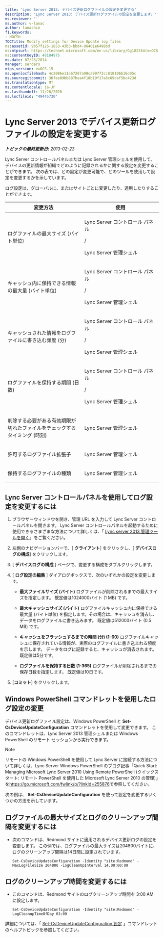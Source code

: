 ```yaml
---
title: 'Lync Server 2013: デバイス更新ログファイルの設定を変更する'
description: 'Lync Server 2013: デバイス更新ログファイルの設定を変更します。'
ms.reviewer: ''
ms.author: v-lanac
author: lanachin
f1.keywords:
- NOCSH
TOCTitle: Modify settings for Device Update log files
ms:assetid: 9b57f126-1853-43b3-bbd4-06401e6498bd
ms:mtpsurl: https://technet.microsoft.com/en-us/library/Gg182554(v=OCS.15)
ms:contentKeyID: 48184975
ms.date: 07/23/2014
manager: serdars
mtps_version: v=OCS.15
ms.openlocfilehash: 4c2086e11a67207a00ca99773cc818106b16d05c
ms.sourcegitcommit: 36fee89bb887bea4f18b19f17a8c69daf5bc423d
ms.translationtype: MT
ms.contentlocale: ja-JP
ms.lasthandoff: 11/26/2020
ms.locfileid: "49445730"
---
```

# <a name="modify-settings-for-device-update-log-files-in-lync-server-2013"></a>Lync Server 2013 でデバイス更新ログファイルの設定を変更する

<div data-xmlns="http://www.w3.org/1999/xhtml">

<div class="topic" data-xmlns="http://www.w3.org/1999/xhtml" data-msxsl="urn:schemas-microsoft-com:xslt" data-cs="https://msdn.microsoft.com/">

<div data-asp="https://msdn2.microsoft.com/asp">



</div>

<div id="mainSection">

<div id="mainBody">

<span> </span>

_**トピックの最終更新日:** 2013-02-23_

Lync Server コントロールパネルまたは Lync Server 管理シェルを使用して、デバイスの更新情報が組織でどのように記録されるかに関する設定を変更することができます。 次の表では、どの設定が変更可能で、どのツールを使用して設定を変更するかを示しています。

ログ設定は、グローバルに、またはサイトごとに変更したり、適用したりすることができます。


<table>
<colgroup>
<col style="width: 50%" />
<col style="width: 50%" />
</colgroup>
<thead>
<tr class="header">
<th>変更方法</th>
<th>使用</th>
</tr>
</thead>
<tbody>
<tr class="odd">
<td><p>ログファイルの最大サイズ (バイト単位)</p></td>
<td><p>Lync Server コントロール パネル</p>
<p>/</p>
<p>Lync Server 管理シェル</p></td>
</tr>
<tr class="even">
<td><p>キャッシュ内に保持できる情報の最大量 (バイト単位)</p></td>
<td><p>Lync Server コントロール パネル</p>
<p>/</p>
<p>Lync Server 管理シェル</p></td>
</tr>
<tr class="odd">
<td><p>キャッシュされた情報をログファイルに書き込む頻度 (分)</p></td>
<td><p>Lync Server コントロール パネル</p>
<p>/</p>
<p>Lync Server 管理シェル</p></td>
</tr>
<tr class="even">
<td><p>ログファイルを保持する期間 (日数)</p></td>
<td><p>Lync Server コントロール パネル</p>
<p>/</p>
<p>Lync Server 管理シェル</p></td>
</tr>
<tr class="odd">
<td><p>削除する必要がある有効期限が切れたファイルをチェックするタイミング (時刻)</p></td>
<td><p>Lync Server 管理シェル</p></td>
</tr>
<tr class="even">
<td><p>許可するログファイル拡張子</p></td>
<td><p>Lync Server 管理シェル</p></td>
</tr>
<tr class="odd">
<td><p>保持するログファイルの種類</p></td>
<td><p>Lync Server 管理シェル</p></td>
</tr>
</tbody>
</table>


<div>

## <a name="to-change-logging-settings-by-using-lync-server-control-panel"></a>Lync Server コントロールパネルを使用してログ設定を変更するには

1.  ブラウザーウィンドウを開き、管理 URL を入力して Lync Server コントロールパネルを開きます。 Lync Server コントロールパネルを起動するために使用できるさまざまな方法について詳しくは、「 [Lync server 2013 管理ツールを開く](lync-server-2013-open-lync-server-administrative-tools.md)」をご覧ください。

2.  左側のナビゲーションバーで、[ **クライアント**] をクリックし、[ **デバイスログの構成**] をクリックします。

3.  [ **デバイスログの構成** ] ページで、変更する構成をダブルクリックします。

4.  [ **ログ設定の編集** ] ダイアログボックスで、次のいずれかの設定を変更します。
    
      - **最大ファイルサイズ (バイト)**   ログファイルが削除されるまでの最大サイズを指定します。 既定値は1024000バイト (1 MB) です。
    
      - **最大キャッシュサイズ (バイト)**   ログファイルキャッシュ内に保持できる最大量 (バイト単位) を指定します。その場合は、キャッシュを消去し、データをログファイルに書き込みます。 既定値は512000バイト (0.5 MB) です。
    
      - **キャッシュをフラッシュするまでの時間 (分) (1-60)**   ログファイルキャッシュに保存されている情報が、実際のログファイルに書き込まれる頻度を示します。 データをログに記録すると、キャッシュが消去されます。 既定値は5分です。
    
      - **ログファイルを保持する日数 (1-365)**   ログファイルが削除されるまでの保存日数を指定します。 既定値は10日です。

5.  [**コミット**] をクリックします。

</div>

<div>

## <a name="changing-logging-settings-by-using-windows-powershell-cmdlets"></a>Windows PowerShell コマンドレットを使用したログ設定の変更

デバイス更新ログファイル設定は、Windows PowerShell と **Set-CsDeviceUpdateConfiguration** コマンドレットを使用して変更できます。 このコマンドレットは、Lync Server 2013 管理シェルまたは Windows PowerShell のリモート セッションから実行できます。

<div>


> [!NOTE]  
> リモートの Windows PowerShell を使用して Lync Server に接続する方法について詳しくは、Lync Server Windows PowerShell のブログ記事「Quick Start: Managing Microsoft Lync Server 2010 Using Remote PowerShell (クイックスタート: リモート PowerShell を使用した Microsoft Lync Server 2010 の管理)」を<A href="https://go.microsoft.com/fwlink/p/?linkid=255876">https://go.microsoft.com/fwlink/p/?linkId=255876</A>で参照してください。



</div>

次の例は、 **Set-CsDeviceUpdateConfiguration** を使って設定を変更するいくつかの方法を示しています。

<div>

## <a name="to-modify-the-maximum-log-file-size-and-the-log-cleanup-interval"></a>ログファイルの最大サイズとログのクリーンアップ間隔を変更するには

  - 次のコマンドは、Redmond サイトに適用されるデバイス更新ログの設定を変更します。 この例では、ログファイルの最大サイズは204800バイトに、ログのクリーンアップ間隔は14日間に設定されています。
    
        Set-CsDeviceUpdateConfiguration -Identity "site:Redmond" -MaxLogFileSize 204800 -LogCleanUpInterval 14.00:00:00

</div>

<div>

## <a name="to-modify-the-log-cleanup-time-of-day"></a>ログのクリーンアップ時間を変更するには

  - このコマンドは、Redmond サイトのログクリーンアップ時間を 3:00 AM に設定します。
    
        Set-CsDeviceUpdateConfiguration -Identity "site:Redmond" -LogCleanupTimeOfDay 03:00

</div>

詳細については、「 [Set-CsDeviceUpdateConfiguration 設定](https://docs.microsoft.com/powershell/module/skype/Set-CsDeviceUpdateConfiguration) 」コマンドレットのヘルプトピックを参照してください。

</div>

</div>

<span> </span>

</div>

</div>

</div>

